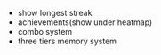 - show longest streak
- achievements(show under heatmap)
- combo system
- three tiers memory system
